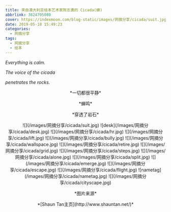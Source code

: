 ```yaml
---
title: 来自澳大利亚绘本艺术家陈志勇的 Cicada(蝉)
abbrlink: 3824705080
cover: https://indexmoon.com/blog-static/images/网摘分享/cicada/suit.jpg
date: 2019-05-18 15:49:23
categories:
  - 网摘分享
tags:
  - 网摘分享
  - 绘本
---
```


*Everything is calm.* 

*The voice of the cicada* 

*penetrates the rocks.*

<!-- more --> 

<p align="center">*一切都很平静*</p>

<p align="center">*蝉鸣*</p>

<p align="center">*穿透了岩石*</p>



<div align="center">
    ![](/images/网摘分享/cicada/suit.jpg)
    ![desk](/images/网摘分享/cicada/desk.jpg)
    ![](/images/网摘分享/cicada/hr.jpg)
    ![](/images/网摘分享/cicada/lift.jpg)
    ![](/images/网摘分享/cicada/bully.jpg)
    ![](/images/网摘分享/cicada/wallspace.jpg)
    ![](/images/网摘分享/cicada/retire.jpg)
    ![](/images/网摘分享/cicada/grid.jpg)
    ![](/images/网摘分享/cicada/steps.jpg)
    ![](/images/网摘分享/cicada/alone.jpg)
    ![](/images/网摘分享/cicada/split.jpg)
    ![](/images/网摘分享/cicada/emerge.jpg)
    ![](/images/网摘分享/cicada/escape.jpg)
    ![](/images/网摘分享/cicada/flight.jpg)
    ![nametag](/images/网摘分享/cicada/nametag.jpg)
    ![](/images/网摘分享/cicada/cityscape.jpg)
</div>



<p align="center">*图片来源*</p>

<p align="center">*[Shaun Tan主页](http://www.shauntan.net/)*</p>

